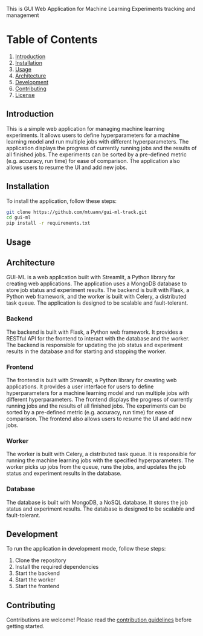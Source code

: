 This is GUI Web Application for Machine Learning Experiments tracking and management

# Table of Contents
1. [Introduction](#introduction)
2. [Installation](#installation)
3. [Usage](#usage)
4. [Architecture](#architecture)
5. [Development](#development)
6. [Contributing](#contributing)
7. [License](#license)

## Introduction

This is a simple web application for managing machine learning experiments. It allows users to define hyperparameters for a machine learning model and run multiple jobs with different hyperparameters. The application displays the progress of currently running jobs and the results of all finished jobs. The experiments can be sorted by a pre-defined metric (e.g. accuracy, run time) for ease of comparison. The application also allows users to resume the UI and add new jobs.

## Installation
To install the application, follow these steps:
```bash
git clone https://github.com/mtuann/gui-ml-track.git
cd gui-ml
pip install -r requirements.txt
```

## Usage

## Architecture
GUI-ML is a web application built with Streamlit, a Python library for creating web applications. The application uses a MongoDB database to store job status and experiment results. The backend is built with Flask, a Python web framework, and the worker is built with Celery, a distributed task queue. The application is designed to be scalable and fault-tolerant.
### Backend
The backend is built with Flask, a Python web framework. It provides a RESTful API for the frontend to interact with the database and the worker. The backend is responsible for updating the job status and experiment results in the database and for starting and stopping the worker.

### Frontend
The frontend is built with Streamlit, a Python library for creating web applications. It provides a user interface for users to define hyperparameters for a machine learning model and run multiple jobs with different hyperparameters. The frontend displays the progress of currently running jobs and the results of all finished jobs. The experiments can be sorted by a pre-defined metric (e.g. accuracy, run time) for ease of comparison. The frontend also allows users to resume the UI and add new jobs.

### Worker
The worker is built with Celery, a distributed task queue. It is responsible for running the machine learning jobs with the specified hyperparameters. The worker picks up jobs from the queue, runs the jobs, and updates the job status and experiment results in the database.

### Database
The database is built with MongoDB, a NoSQL database. It stores the job status and experiment results. The database is designed to be scalable and fault-tolerant.

## Development
To run the application in development mode, follow these steps:
1. Clone the repository
2. Install the required dependencies
3. Start the backend
4. Start the worker
5. Start the frontend

## Contributing
Contributions are welcome! Please read the [contribution guidelines](CONTRIBUTING.md) before getting started.